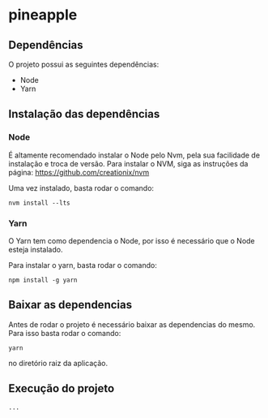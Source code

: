 # pineapple

## Dependências

O projeto possui as seguintes dependências:

- Node
- Yarn

## Instalação das dependências

### Node

É altamente recomendado instalar o Node pelo Nvm, pela sua facilidade de instalação e troca de versão. Para instalar o NVM, siga as instruções da página: https://github.com/creationix/nvm

Uma vez instalado, basta rodar o comando:

`nvm install --lts`

### Yarn

O Yarn tem como dependencia o Node, por isso é necessário que o Node esteja instalado.

Para instalar o yarn, basta rodar o comando:

`npm install -g yarn`

## Baixar as dependencias

Antes de rodar o projeto é necessário baixar as dependencias do mesmo. Para isso basta rodar o comando:

`yarn`

no diretório raiz da aplicação.

## Execução do projeto

`...`
